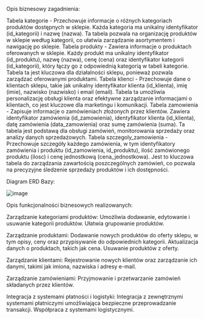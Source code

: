 Opis biznesowy zagadnienia:


Tabela kategorie - Przechowuje informacje o różnych kategoriach produktów dostępnych w sklepie. Każda kategoria ma unikalny identyfikator (id_kategorii) i nazwę (nazwa). Ta tabela pozwala na organizację produktów w sklepie według kategorii, co ułatwia zarządzanie asortymentem i nawigację po sklepie.
Tabela produkty - Zawiera informacje o produktach oferowanych w sklepie. Każdy produkt ma unikalny identyfikator (id_produktu), nazwę (nazwa), cenę (cena) oraz identyfikator kategorii (id_kategorii), który łączy go z odpowiednią kategorią w tabeli kategorie. Tabela ta jest kluczowa dla działalności sklepu, ponieważ pozwala zarządzać oferowanymi produktami.
Tabela klienci - Przechowuje dane o klientach sklepu, takie jak unikalny identyfikator klienta (id_klienta), imię (imie), nazwisko (nazwisko) i email (email). Tabela ta umożliwia personalizację obsługi klienta oraz efektywne zarządzanie informacjami o klientach, co jest kluczowe dla marketingu i komunikacji.
Tabela zamowienia - Zapisuje informacje o zamówieniach złożonych przez klientów. Zawiera identyfikator zamówienia (id_zamowienia), identyfikator klienta (id_klienta), datę zamówienia (data_zamowienia) oraz sumę zamówienia (suma). Ta tabela jest podstawą dla obsługi zamówień, monitorowania sprzedaży oraz analizy danych sprzedażowych.
Tabela szczegoly_zamowienia - Przechowuje szczegóły każdego zamówienia, w tym identyfikatory zamówienia i produktu (id_zamowienia, id_produktu), ilość zamówionego produktu (ilosc) i cenę jednostkową (cena_jednostkowa). Jest to kluczowa tabela do zarządzania zawartością poszczególnych zamówień, co pozwala na precyzyjne śledzenie sprzedaży produktów i ich dostępności.

Diagram ERD Bazy:


![image](https://github.com/maksiosmf/Bazy-Danych-Projekt/assets/136759557/e70acc36-a325-445b-aa09-153fbd180185)

Opis funkcjonalności biznesowych realizowanych:


Zarządzanie kategoriami produktów:
Umożliwia dodawanie, edytowanie i usuwanie kategorii produktów.
Ułatwia grupowanie produktów.

Zarządzanie produktami:
Dodawanie nowych produktów do oferty sklepu, w tym opisy, ceny oraz przypisywanie do odpowiednich kategorii.
Aktualizacja danych o produktach, takich jak cena.
Usuwanie produktów z oferty.

Zarządzanie klientami:
Rejestrowanie nowych klientów oraz zarządzanie ich danymi, takimi jak imiona, nazwiska i adresy e-mail.

Zarządzanie zamówieniami:
Przyjmowanie i przetwarzanie zamówień składanych przez klientów.

Integracja z systemami płatności i logistyki:
Integracja z zewnętrznymi systemami płatniczymi umożliwiająca bezpieczne przeprowadzanie transakcji.
Współpraca z systemami logistycznymi.
